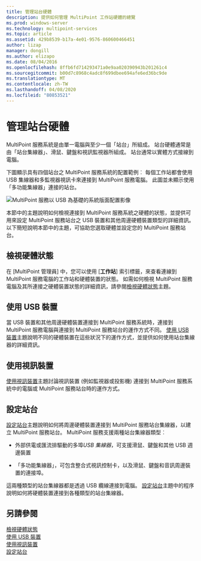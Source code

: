 ```yaml
---
title: 管理站台硬體
description: 提供如何管理 MultiPoint 工作站硬體的總覽
ms.prod: windows-server
ms.technology: multipoint-services
ms.topic: article
ms.assetid: 429b8539-b17a-4e01-9576-860600466451
author: lizap
manager: dongill
ms.author: elizapo
ms.date: 08/04/2016
ms.openlocfilehash: 8ffb6fd714293471a0e9aa020390943b201261c4
ms.sourcegitcommit: b00d7c8968c4adc8f699dbee694afe6ed36bc9de
ms.translationtype: MT
ms.contentlocale: zh-TW
ms.lasthandoff: 04/08/2020
ms.locfileid: "80853521"
---
```

# <a name="manage-station-hardware"></a>管理站台硬體
MultiPoint 服務系統是由單一電腦與至少一個「站台」所組成。 站台硬體通常是由「站台集線器」、滑鼠、鍵盤和視訊監視器所組成。 站台通常以實體方式接線到電腦。  
  
下圖顯示具有四個站台之 MultiPoint 服務系統的配置範例︰ 每個工作站都會使用 USB 集線器和多監視器視訊卡來連接到 MultiPoint 服務電腦。 此圖並未顯示使用「多功能集線器」連接的站台。  
   
![MultiPoint 服務以 USB 為基礎的系統版面配置影像](./media/WMSMultiPointServerUSBSystemLayout.gif)  
  
本節中的主題說明如何檢視連接到 MultiPoint 服務系統之硬體的狀態，並提供可用來設定 MultiPoint 服務站台之 USB 裝置和其他周邊硬體裝置類型的詳細資訊。 以下簡短說明本節中的主題，可協助您選取硬體並設定您的 MultiPoint 服務站台。  
  
## <a name="view-hardware-status"></a>檢視硬體狀態  
在 [MultiPoint 管理員] 中，您可以使用 [**工作站**] 索引標籤，來查看連線到 MultiPoint 服務電腦的工作站和硬體裝置的狀態。 如需如何檢視 MultiPoint 服務電腦及其所連接之硬體裝置狀態的詳細資訊，請參閱[檢視硬體狀態](View-Hardware-Status.md)主題。  
  
## <a name="work-with-usb-devices"></a>使用 USB 裝置  
當 USB 裝置和其他周邊硬體裝置連接到 MultiPoint 服務系統時，連接到 MultiPoint 服務電腦與連接到 MultiPoint 服務站台的運作方式不同。 [使用 USB 裝置](Work-with-USB-Devices.md)主題說明不同的硬體裝置在這些狀況下的運作方式，並提供如何使用站台集線器的詳細資訊。  
  
## <a name="work-with-video-devices"></a>使用視訊裝置  
[使用視訊裝置](Work-with-Video-Devices.md)主題討論視訊裝置 (例如監視器或投影機) 連接到 MultiPoint 服務系統中的電腦或 MultiPoint 服務站台時的運作方式。  
  
## <a name="set-up-a-station"></a>設定站台  
[設定站台](Set-Up-a-Station.md)主題說明如何將周邊硬體裝置連接到 MultiPoint 服務站台集線器，以建立 MultiPoint 服務站台。 MultiPoint 服務支援兩種站台集線器類型︰  
  
-   外部供電或匯流排驅動的多埠*USB 集線器*，可支援滑鼠、鍵盤和其他 USB 週邊裝置  
  
-   「多功能集線器」，可包含整合式視訊控制卡，以及滑鼠、鍵盤和音訊周邊裝置的連接埠。  
  
這兩種類型的站台集線器都是透過 USB 纜線連接到電腦。 [設定站台](Set-Up-a-Station.md)主題中的程序說明如何將硬體裝置連接到各種類型的站台集線器。  
  
## <a name="see-also"></a>另請參閱  
[檢視硬體狀態](View-Hardware-Status.md)  
[使用 USB 裝置](Work-with-USB-Devices.md)  
[使用視訊裝置](Work-with-Video-Devices.md)  
[設定站台](Set-Up-a-Station.md)